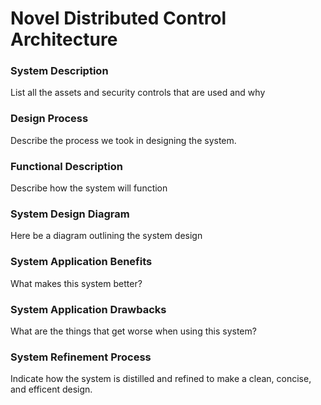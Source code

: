 # Novel Distributed Control Architecture

### System Description

List all the assets and security controls that are used and why

### Design Process

Describe the process we took in designing the system.

### Functional Description

Describe how the system will function

### System Design Diagram

Here be a diagram outlining the system design

### System Application Benefits

What makes this system better?

### System Application Drawbacks

What are the things that get worse when using this system?

### System Refinement Process

Indicate how the system is distilled and refined to make a clean, concise, and efficent design.
